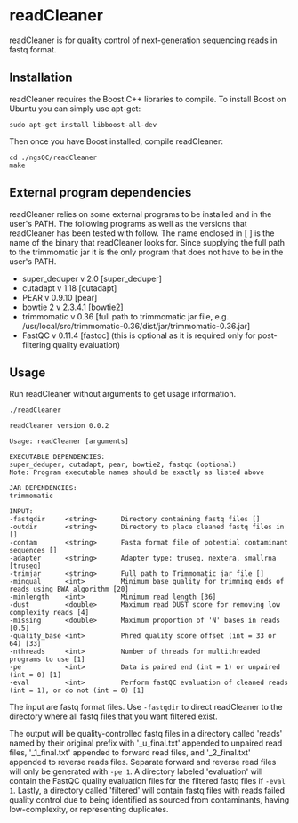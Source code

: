 readCleaner
===========

readCleaner is for quality control of next-generation sequencing reads in fastq format.

## Installation

readCleaner requires the Boost C++ libraries to compile. To install Boost on Ubuntu you can simply use apt-get:

	sudo apt-get install libboost-all-dev

Then once you have Boost installed, compile readCleaner:

	cd ./ngsQC/readCleaner
	make

## External program dependencies

readCleaner relies on some external programs to be installed and in the user's PATH. The following programs as well as the versions that readCleaner has been tested with follow. The name enclosed in [ ] is the name of the binary that readCleaner looks for. Since supplying the full path to the trimmomatic jar it is the only program that does not have to be in the user's PATH.

* super_deduper v 2.0 [super_deduper]
* cutadapt v 1.18 [cutadapt]
* PEAR v 0.9.10 [pear]
* bowtie 2 v 2.3.4.1 [bowtie2]
* trimmomatic v 0.36 [full path to trimmomatic jar file, e.g. /usr/local/src/trimmomatic-0.36/dist/jar/trimmomatic-0.36.jar]
* FastQC v 0.11.4 [fastqc] (this is optional as it is required only for post-filtering quality evaluation)

## Usage

Run readCleaner without arguments to get usage information.

	./readCleaner

	readCleaner version 0.0.2

	Usage: readCleaner [arguments]

	EXECUTABLE DEPENDENCIES:
	super_deduper, cutadapt, pear, bowtie2, fastqc (optional)
	Note: Program executable names should be exactly as listed above

	JAR DEPENDENCIES:
	trimmomatic

	INPUT:
	-fastqdir     <string>      Directory containing fastq files []
	-outdir       <string>      Directory to place cleaned fastq files in []
	-contam       <string>      Fasta format file of potential contaminant sequences []
	-adapter      <string>      Adapter type: truseq, nextera, smallrna [truseq]
	-trimjar      <string>      Full path to Trimmomatic jar file []
	-minqual      <int>         Minimum base quality for trimming ends of reads using BWA algorithm [20]
	-minlength    <int>         Minimum read length [36]
	-dust         <double>      Maximum read DUST score for removing low complexity reads [4]
	-missing      <double>      Maximum proportion of 'N' bases in reads [0.5]
	-quality_base <int>         Phred quality score offset (int = 33 or 64) [33]
	-nthreads     <int>         Number of threads for multithreaded programs to use [1]
	-pe           <int>         Data is paired end (int = 1) or unpaired (int = 0) [1]
	-eval         <int>         Perform fastQC evaluation of cleaned reads (int = 1), or do not (int = 0) [1]

The input are fastq format files. Use `-fastqdir` to direct readCleaner to the directory where all fastq files that you want filtered exist.

The output will be quality-controlled fastq files in a directory called 'reads' named by their original prefix with '_u_final.txt' appended to unpaired read files, '_1_final.txt' appended to forward read files, and '_2_final.txt' appended to reverse reads files. Separate forward and reverse read files will only be generated with `-pe 1`. A directory labeled 'evaluation' will contain the FastQC quality evaluation files for the filtered fastq files if `-eval 1`. Lastly, a directory called 'filtered' will contain fastq files with reads failed quality control due to being identified as sourced from contaminants, having low-complexity, or representing duplicates. 
